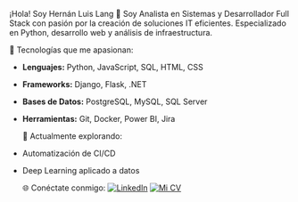   ¡Hola! Soy Hernán Luis Lang 👋
Soy Analista en Sistemas y Desarrollador Full Stack con pasión por la creación de soluciones IT eficientes. Especializado en Python, desarrollo web y análisis de infraestructura.
 
  🚀 Tecnologías que me apasionan:
- **Lenguajes:** Python, JavaScript, SQL, HTML, CSS
- **Frameworks:** Django, Flask, .NET
- **Bases de Datos:** PostgreSQL, MySQL, SQL Server
- **Herramientas:** Git, Docker, Power BI, Jira

   🌱 Actualmente explorando:
- Automatización de CI/CD
- Deep Learning aplicado a datos

   🌐 Conéctate conmigo:
[![LinkedIn](https://img.shields.io/badge/LinkedIn-0A66C2?style=for-the-badge&logo=linkedin&logoColor=white)](https://www.linkedin.com/in/hernán-luis-lang/)
[![Mi CV](https://img.shields.io/badge/Mi%20CV-Enlace-blue?style=for-the-badge)](https://hll2975.github.io/M-Hoja-de-Vida-/)

<!--
**hll2975/hll2975** is a ✨ _special_ ✨ repository because its `README.md` (this file) appears on your GitHub profile.

Here are some ideas to get you started:

- 🔭 I’m currently working on ...
- 🌱 I’m currently learning ...
- 👯 I’m looking to collaborate on ...
- 🤔 I’m looking for help with ...
- 💬 Ask me about ...
- 📫 How to reach me: ...
- 😄 Pronouns: ...
- ⚡ Fun fact: ...
-->
